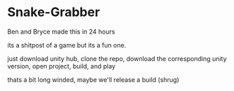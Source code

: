 # Snake-Grabber

Ben and Bryce made this in 24 hours

its a shitpost of a game but its a fun one.

just download unity hub, clone the repo, download the corresponding unity version, open project, build, and play

thats a bit long winded, maybe we'll release a build (shrug)
